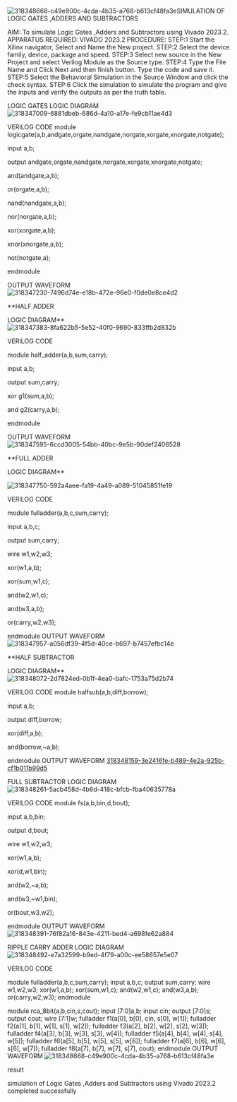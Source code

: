 ![318348668-c49e900c-4cda-4b35-a768-b613cf48fa3e](https://github.com/magesh0123/VLSI-LAB-EXP-1/assets/162102402/52e5f557-caec-4312-a0d2-f7ba39897296)SIMULATION OF LOGIC GATES ,ADDERS AND SUBTRACTORS

AIM: 
To simulate Logic Gates ,Adders and Subtractors using Vivado 2023.2.
APPARATUS REQUIRED: 
VIVADO 2023.2
PROCEDURE: 
STEP:1 Start the Xilinx navigator, Select and Name the New project. 
STEP:2 Select the device family, device, package and speed.
STEP:3 Select new source in the New Project and select Verilog Module as the Source type. 
STEP:4 Type the File Name and Click Next and then finish button. Type the code and save it. 
STEP:5 Select the Behavioral Simulation in the Source Window and click the check syntax. 
STEP:6 Click the simulation to simulate the program and give the inputs and verify the outputs as per the truth table. 
   
   LOGIC GATES LOGIC DIAGRAM 
   ![318347009-6881dbeb-686d-4a10-a17e-fe9cb11ae4d3](https://github.com/magesh0123/VLSI-LAB-EXP-1/assets/162102402/9deb32ac-0b51-487d-b6e3-ddc142316086)

VERILOG CODE
module logicgate(a,b,andgate,orgate,nandgate,norgate,xorgate,xnorgate,notgate);

input a,b;

output andgate,orgate,nandgate,norgate,xorgate,xnorgate,notgate;

and(andgate,a,b);

or(orgate,a,b);

nand(nandgate,a,b);

nor(norgate,a,b);

xor(xorgate,a,b);

xnor(xnorgate,a,b);

not(notgate,a);

endmodule

OUTPUT WAVEFORM
![318347230-7496d74e-e18b-472e-96e0-f0de0e8ce4d2](https://github.com/magesh0123/VLSI-LAB-EXP-1/assets/162102402/9b16eb75-02ba-44a1-ad0e-4359269df4f1)

**HALF ADDER

LOGIC DIAGRAM**
![318347383-8fa622b5-5e52-40f0-9690-833ffb2d832b](https://github.com/magesh0123/VLSI-LAB-EXP-1/assets/162102402/74dca018-5e8f-4a7d-98a3-4b5367a256f1)

VERILOG CODE

module half_adder(a,b,sum,carry);

input a,b;

output sum,carry;

xor g1(sum,a,b);

and g2(carry,a,b);

endmodule 

OUTPUT WAVEFORM
![318347595-6ccd3005-54bb-40bc-9e5b-90def2406528](https://github.com/magesh0123/VLSI-LAB-EXP-1/assets/162102402/cdadff86-6fd4-427c-a953-d967734b178f)

**FULL ADDER

LOGIC DIAGRAM**

![318347750-592a4aee-fa19-4a49-a089-51045851fe19](https://github.com/magesh0123/VLSI-LAB-EXP-1/assets/162102402/42a6a3cf-0a76-4e60-9b42-b915b1c9fa90)

VERILOG CODE

module fulladder(a,b,c,sum,carry);

input a,b,c;

output sum,carry;

wire w1,w2,w3;

xor(w1,a,b);

xor(sum,w1,c);

and(w2,w1,c);

and(w3,a,b);

or(carry,w2,w3);

endmodule
OUTPUT WAVEFORM
![318347957-a056df39-4f5d-40ce-b697-b7457efbc14e](https://github.com/magesh0123/VLSI-LAB-EXP-1/assets/162102402/c7ca419c-322a-464f-b14a-d5766a9c328a)

**HALF SUBTRACTOR

LOGIC DIAGRAM**
![318348072-2d7824ed-0b1f-4ea0-bafc-1753a75d2b74](https://github.com/magesh0123/VLSI-LAB-EXP-1/assets/162102402/514f5c56-a79b-4384-88ae-f7ea48028f8f)


VERILOG CODE
module halfsub(a,b,diff,borrow);

input a,b;

output diff,borrow;

xor(diff,a,b);

and(borrow,~a,b);

endmodule
OUTPUT WAVEFORM
[318348159-3e2416fe-b489-4e2a-925b-cf1b011b99d5](https://github.com/magesh0123/VLSI-LAB-EXP-1/assets/162102402/28b69f3d-2023-4db4-89e5-488353cd52f8)


FULL SUBTRACTOR LOGIC DIAGRAM
![318348261-5acb458d-4b6d-418c-bfcb-fba40635778a](https://github.com/magesh0123/VLSI-LAB-EXP-1/assets/162102402/a3f19950-af23-46c1-939c-8844fe71b3f8)
 
VERILOG CODE
module fs(a,b,bin,d,bout);

input a,b,bin;

output d,bout;

wire w1,w2,w3;

xor(w1,a,b);

xor(d,w1,bin);

and(w2,~a,b);

and(w3,~w1,bin);

or(bout,w3,w2);

endmodule
OUTPUT WAVEFORM
![318348391-76f82a16-843e-4211-bed4-a698fe62a884](https://github.com/magesh0123/VLSI-LAB-EXP-1/assets/162102402/14899548-5476-4b71-ab9b-bc0a2ade848e)


RIPPLE CARRY ADDER LOGIC DIAGRAM
![318348492-e7a32599-b9ed-4f79-a00c-ee58657e5e07](https://github.com/magesh0123/VLSI-LAB-EXP-1/assets/162102402/78dd9f9f-173f-4eb2-8a41-28607e1b7180)

VERILOG CODE

module fulladder(a,b,c,sum,carry);
input a,b,c;
output sum,carry;
wire w1,w2,w3;
xor(w1,a,b);
xor(sum,w1,c);
and(w2,w1,c);
and(w3,a,b);
or(carry,w2,w3);
endmodule

module rca_8bit(a,b,cin,s,cout);
input [7:0]a,b;
input cin;
output [7:0]s;
output cout;
wire [7:1]w;
fulladder f1(a[0], b[0], cin, s[0], w[1]);
fulladder f2(a[1], b[1], w[1], s[1], w[2]);
fulladder f3(a[2], b[2], w[2], s[2], w[3]);
fulladder f4(a[3], b[3], w[3], s[3], w[4]);
fulladder f5(a[4], b[4], w[4], s[4], w[5]);
fulladder f6(a[5], b[5], w[5], s[5], w[6]);
fulladder f7(a[6], b[6], w[6], s[6], w[7]);
fulladder f8(a[7], b[7], w[7], s[7], cout);
endmodule
OUTPUT WAVEFORM
![318348668-c49e900c-4cda-4b35-a768-b613cf48fa3e](https://github.com/magesh0123/VLSI-LAB-EXP-1/assets/162102402/ace5e1b9-8646-4663-92a6-970889baf4ec)


result

simulation of Logic Gates ,Adders and Subtractors using Vivado 2023.2 completed successfully



